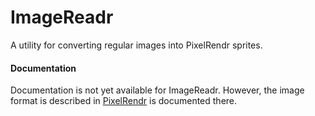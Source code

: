 # ImageReadr
A utility for converting regular images into PixelRendr sprites.

#### Documentation
Documentation is not yet available for ImageReadr. However, the image format is described in [PixelRendr](http://github.com/FullScreenShenanigans/PixelRendr) is documented there.
